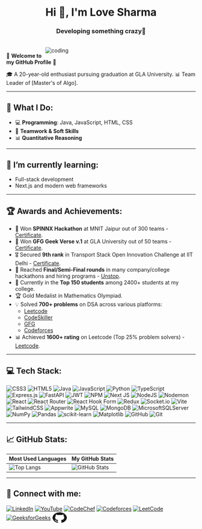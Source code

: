 <h1 align="center">Hi 👋, I'm Love Sharma</h1>
<h3 align="center">Developing something crazy🤫</h3>
<br>

<img align="right" alt="coding" width="400" src="https://user-images.githubusercontent.com/75851313/151668395-5591532b-28da-46a6-9476-7c9694bcb60e.gif">

🌟 **Welcome to my GitHub Profile** 🌟

🎓 A 20-year-old enthusiast pursuing graduation at GLA University.
📊 Team Leader of [Master's of Algo].

---

## 🔧 What I Do:
- 💻 **Programming**: Java, JavaScript, HTML, CSS
- 🤝 **Teamwork & Soft Skills**
- 📊 **Quantitative Reasoning**

---

## 🌱 I’m currently learning:
- Full-stack development
- Next.js and modern web frameworks

---

## 🏆 Awards and Achievements:
- 🥇 Won **SPINNX Hackathon** at MNIT Jaipur out of 300 teams - [Certificate](https://drive.google.com/file/d/11sVGGPFQWpGwFFswrtvtqr8uLfcMWoJo/view?usp=sharing).
- 🥇 Won **GFG Geek Verse v.1** at GLA University out of 50 teams - [Certificate](https://drive.google.com/file/d/1_ZzwBcO62uxAiCdUkz8_l4FnUGEMr4bt/view?usp=sharing).
- 🎖️ Secured **9th rank** in Transport Stack Open Innovation Challenge at IIT Delhi - [Certificate](https://drive.google.com/file/d/1xYeogOp0__FAljYx-jBGSpLYFiuQmcVu/view?usp=sharing).
- 🎉 Reached **Final/Semi-Final rounds** in many company/college hackathons and hiring programs - [Unstop](https://unstop.com/u/lovesha2175).
- 🌟 Currently in the **Top 150 students** among 2400+ students at my college.
- 🏆 Gold Medalist in Mathematics Olympiad.
- 💡 Solved **700+ problems** on DSA across various platforms:
  - [Leetcode](https://leetcode.com/u/lovesharmaup93/)
  - [CodeSkiller](https://codeskiller.codingblocks.com/users/356244)
  - [GFG](https://www.geeksforgeeks.org/user/ls860epys/)
  - [Codeforces](https://codeforces.com/profile/ls8600914)
- 📊 Achieved **1600+ rating** on Leetcode (Top 25% problem solvers) - [Leetcode](https://leetcode.com/u/lovesharmaup93/).

---

## 💻 Tech Stack:
![CSS3](https://img.shields.io/badge/css3-%231572B6.svg?style=for-the-badge&logo=css3&logoColor=white) ![HTML5](https://img.shields.io/badge/html5-%23E34F26.svg?style=for-the-badge&logo=html5&logoColor=white) ![Java](https://img.shields.io/badge/java-%23ED8B00.svg?style=for-the-badge&logo=openjdk&logoColor=white) ![JavaScript](https://img.shields.io/badge/javascript-%23323330.svg?style=for-the-badge&logo=javascript&logoColor=%23F7DF1E) ![Python](https://img.shields.io/badge/python-3670A0?style=for-the-badge&logo=python&logoColor=ffdd54) ![TypeScript](https://img.shields.io/badge/typescript-%23007ACC.svg?style=for-the-badge&logo=typescript&logoColor=white) ![Express.js](https://img.shields.io/badge/express.js-%23404d59.svg?style=for-the-badge&logo=express&logoColor=%2361DAFB) ![FastAPI](https://img.shields.io/badge/FastAPI-005571?style=for-the-badge&logo=fastapi) ![JWT](https://img.shields.io/badge/JWT-black?style=for-the-badge&logo=JSON%20web%20tokens) ![NPM](https://img.shields.io/badge/NPM-%23CB3837.svg?style=for-the-badge&logo=npm&logoColor=white) ![Next JS](https://img.shields.io/badge/Next-black?style=for-the-badge&logo=next.js&logoColor=white) ![NodeJS](https://img.shields.io/badge/node.js-6DA55F?style=for-the-badge&logo=node.js&logoColor=white) ![Nodemon](https://img.shields.io/badge/NODEMON-%23323330.svg?style=for-the-badge&logo=nodemon&logoColor=%BBDEAD) ![React](https://img.shields.io/badge/react-%2320232a.svg?style=for-the-badge&logo=react&logoColor=%2361DAFB) ![React Router](https://img.shields.io/badge/React_Router-CA4245?style=for-the-badge&logo=react-router&logoColor=white) ![React Hook Form](https://img.shields.io/badge/React%20Hook%20Form-%23EC5990.svg?style=for-the-badge&logo=reacthookform&logoColor=white) ![Redux](https://img.shields.io/badge/redux-%23593d88.svg?style=for-the-badge&logo=redux&logoColor=white) ![Socket.io](https://img.shields.io/badge/Socket.io-black?style=for-the-badge&logo=socket.io&badgeColor=010101) ![Vite](https://img.shields.io/badge/vite-%23646CFF.svg?style=for-the-badge&logo=vite&logoColor=white) ![TailwindCSS](https://img.shields.io/badge/tailwindcss-%2338B2AC.svg?style=for-the-badge&logo=tailwind-css&logoColor=white) ![Appwrite](https://img.shields.io/badge/Appwrite-%23FD366E.svg?style=for-the-badge&logo=appwrite&logoColor=white) ![MySQL](https://img.shields.io/badge/mysql-4479A1.svg?style=for-the-badge&logo=mysql&logoColor=white) ![MongoDB](https://img.shields.io/badge/MongoDB-%234ea94b.svg?style=for-the-badge&logo=mongodb&logoColor=white) ![MicrosoftSQLServer](https://img.shields.io/badge/Microsoft%20SQL%20Server-CC2927?style=for-the-badge&logo=microsoft%20sql%20server&logoColor=white) ![NumPy](https://img.shields.io/badge/numpy-%23013243.svg?style=for-the-badge&logo=numpy&logoColor=white) ![Pandas](https://img.shields.io/badge/pandas-%23150458.svg?style=for-the-badge&logo=pandas&logoColor=white) ![scikit-learn](https://img.shields.io/badge/scikit--learn-%23F7931E.svg?style=for-the-badge&logo=scikit-learn&logoColor=white) ![Matplotlib](https://img.shields.io/badge/Matplotlib-%23ffffff.svg?style=for-the-badge&logo=Matplotlib&logoColor=black) ![GitHub](https://img.shields.io/badge/github-%23121011.svg?style=for-the-badge&logo=github&logoColor=white) ![Git](https://img.shields.io/badge/git-%23F05033.svg?style=for-the-badge&logo=git&logoColor=white)

---

## 📈 GitHub Stats:

| Most Used Languages | My GitHub Stats |
|---|---|
| ![Top Langs](https://github-readme-stats.vercel.app/api/top-langs/?username=lovesharma2005&layout=compact&theme=radical) | ![GitHub Stats](https://github-readme-stats.vercel.app/api?username=lovesharma2005&show_icons=true&theme=radical) |

---

## 🤝 Connect with me:
<p align="left">
<a href="https://linkedin.com/in/love-sharma-26aa48348/" target="blank"><img align="center" src="https://raw.githubusercontent.com/rahuldkjain/github-profile-readme-generator/master/src/images/icons/Social/linked-in-alt.svg" alt="LinkedIn" height="30" width="40" /></a>
<a href="https://www.youtube.co/@lovesharmaup93" target="blank"><img align="center" src="https://raw.githubusercontent.com/rahuldkjain/github-profile-readme-generator/master/src/images/icons/Social/youtube.svg" alt="YouTube" height="30" width="40" /></a>
<a href="https://www.codechef.com/users/ls8600914" target="blank"><img align="center" src="https://cdn.jsdelivr.net/npm/simple-icons@3.1.0/icons/codechef.svg" alt="CodeChef" height="30" width="40" /></a>
<a href="https://codeforces.com/profile/ls8600914" target="blank"><img align="center" src="https://raw.githubusercontent.com/rahuldkjain/github-profile-readme-generator/master/src/images/icons/Social/codeforces.svg" alt="Codeforces" height="30" width="40" /></a>
<a href="https://leetcode.com/u/lovesharmaup93/" target="blank"><img align="center" src="https://raw.githubusercontent.com/rahuldkjain/github-profile-readme-generator/master/src/images/icons/Social/leet-code.svg" alt="LeetCode" height="30" width="40" /></a>
<a href="https://www.geeksforgeeks.org/user/ls860epys/" target="blank"><img align="center" src="https://raw.githubusercontent.com/rahuldkjain/github-profile-readme-generator/master/src/images/icons/Social/geeks-for-geeks.svg" alt="GeeksforGeeks" height="30" width="40" /></a>
<a href="https://github.com/lovesharma2005" target="blank"><img align="center" src="https://raw.githubusercontent.com/devicons/devicon/master/icons/github/github-original.svg" alt="GitHub" height="30" width="40" /></a>
</p>
